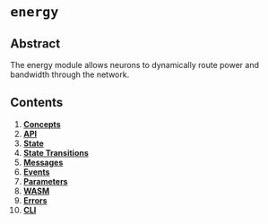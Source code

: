 # `energy`

## Abstract

The energy module allows neurons to dynamically route power and bandwidth through the network.

## Contents

1. **[Concepts](00_concepts.md)**
2. **[API](01_api.md)**
3. **[State](02_state.md)**
4. **[State Transitions](03_state_transitions.md)**
5. **[Messages](04_messages.md)**
6. **[Events](05_events.md)**
7. **[Parameters](06_params.md)**
8. **[WASM](07_wasm.md)**
9. **[Errors](08_errors.md)**
10. **[CLI](09_cli.md)**